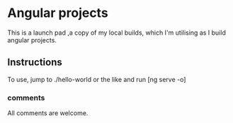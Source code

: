 # Angular projects

This is a launch pad ,a copy of my local builds, which I'm utilising as I build angular projects.

## Instructions

To use, jump to ./hello-world or the like and run [ng serve -o]

### comments

All comments are welcome.
